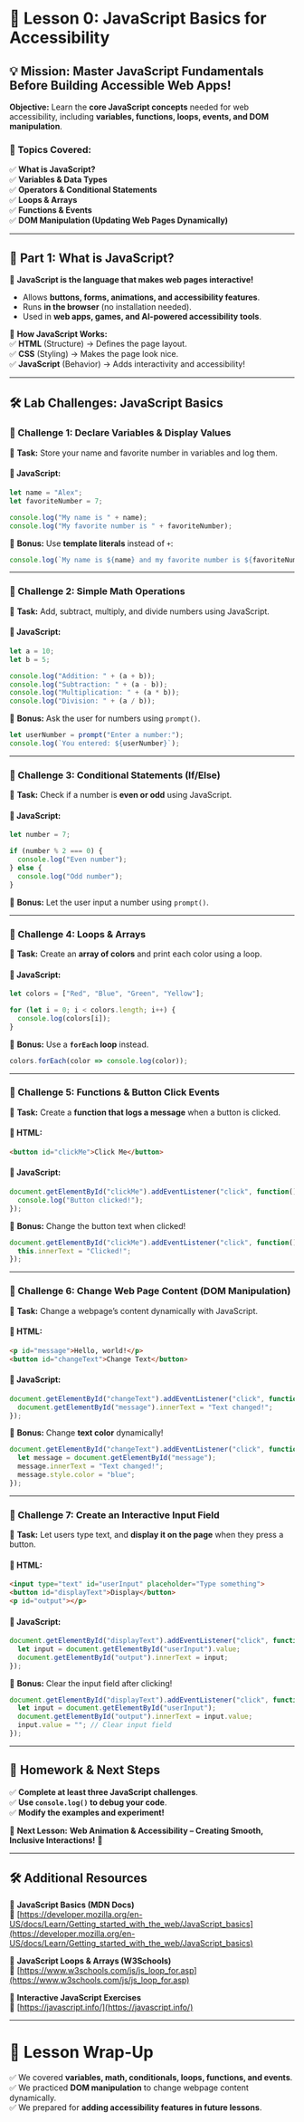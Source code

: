 # 🚀 Lesson 0: JavaScript Basics for Accessibility  

## 💡 Mission: Master JavaScript Fundamentals Before Building Accessible Web Apps!  
**Objective:** Learn the **core JavaScript concepts** needed for web accessibility, including **variables, functions, loops, events, and DOM manipulation**.  

### 🔹 Topics Covered:  
✅ **What is JavaScript?**  
✅ **Variables & Data Types**  
✅ **Operators & Conditional Statements**  
✅ **Loops & Arrays**  
✅ **Functions & Events**  
✅ **DOM Manipulation (Updating Web Pages Dynamically)**  

---

## 📖 Part 1: What is JavaScript?  

🎯 **JavaScript is the language that makes web pages interactive!**  
- Allows **buttons, forms, animations, and accessibility features**.  
- Runs **in the browser** (no installation needed).  
- Used in **web apps, games, and AI-powered accessibility tools**.  

📌 **How JavaScript Works:**  
✅ **HTML** (Structure) → Defines the page layout.  
✅ **CSS** (Styling) → Makes the page look nice.  
✅ **JavaScript** (Behavior) → Adds interactivity and accessibility!  

---

## 🛠️ Lab Challenges: JavaScript Basics  

### 🚀 Challenge 1: Declare Variables & Display Values  

📌 **Task:** Store your name and favorite number in variables and log them.  

#### 🔹 JavaScript:  
```js
let name = "Alex";
let favoriteNumber = 7;

console.log("My name is " + name);
console.log("My favorite number is " + favoriteNumber);
```

🎯 **Bonus:** Use **template literals** instead of `+`:  
```js
console.log(`My name is ${name} and my favorite number is ${favoriteNumber}`);
```

---

### 🚀 Challenge 2: Simple Math Operations  

📌 **Task:** Add, subtract, multiply, and divide numbers using JavaScript.  

#### 🔹 JavaScript:  
```js
let a = 10;
let b = 5;

console.log("Addition: " + (a + b));
console.log("Subtraction: " + (a - b));
console.log("Multiplication: " + (a * b));
console.log("Division: " + (a / b));
```

🎯 **Bonus:** Ask the user for numbers using `prompt()`.  
```js
let userNumber = prompt("Enter a number:");
console.log(`You entered: ${userNumber}`);
```

---

### 🚀 Challenge 3: Conditional Statements (If/Else)  

📌 **Task:** Check if a number is **even or odd** using JavaScript.  

#### 🔹 JavaScript:  
```js
let number = 7;

if (number % 2 === 0) {
  console.log("Even number");
} else {
  console.log("Odd number");
}
```

🎯 **Bonus:** Let the user input a number using `prompt()`.  

---

### 🚀 Challenge 4: Loops & Arrays  

📌 **Task:** Create an **array of colors** and print each color using a loop.  

#### 🔹 JavaScript:  
```js
let colors = ["Red", "Blue", "Green", "Yellow"];

for (let i = 0; i < colors.length; i++) {
  console.log(colors[i]);
}
```

🎯 **Bonus:** Use a **`forEach` loop** instead.  
```js
colors.forEach(color => console.log(color));
```

---

### 🚀 Challenge 5: Functions & Button Click Events  

📌 **Task:** Create a **function that logs a message** when a button is clicked.  

#### 🔹 HTML:  
```html
<button id="clickMe">Click Me</button>
```

#### 🔹 JavaScript:  
```js
document.getElementById("clickMe").addEventListener("click", function() {
  console.log("Button clicked!");
});
```

🎯 **Bonus:** Change the button text when clicked!  
```js
document.getElementById("clickMe").addEventListener("click", function() {
  this.innerText = "Clicked!";
});
```

---

### 🚀 Challenge 6: Change Web Page Content (DOM Manipulation)  

📌 **Task:** Change a webpage’s content dynamically with JavaScript.  

#### 🔹 HTML:  
```html
<p id="message">Hello, world!</p>
<button id="changeText">Change Text</button>
```

#### 🔹 JavaScript:  
```js
document.getElementById("changeText").addEventListener("click", function() {
  document.getElementById("message").innerText = "Text changed!";
});
```

🎯 **Bonus:** Change **text color** dynamically!  
```js
document.getElementById("changeText").addEventListener("click", function() {
  let message = document.getElementById("message");
  message.innerText = "Text changed!";
  message.style.color = "blue";
});
```

---

### 🚀 Challenge 7: Create an Interactive Input Field  

📌 **Task:** Let users type text, and **display it on the page** when they press a button.  

#### 🔹 HTML:  
```html
<input type="text" id="userInput" placeholder="Type something">
<button id="displayText">Display</button>
<p id="output"></p>
```

#### 🔹 JavaScript:  
```js
document.getElementById("displayText").addEventListener("click", function() {
  let input = document.getElementById("userInput").value;
  document.getElementById("output").innerText = input;
});
```

🎯 **Bonus:** Clear the input field after clicking!  
```js
document.getElementById("displayText").addEventListener("click", function() {
  let input = document.getElementById("userInput");
  document.getElementById("output").innerText = input.value;
  input.value = ""; // Clear input field
});
```

---

## 🎒 Homework & Next Steps  
✅ **Complete at least three JavaScript challenges**.  
✅ **Use `console.log()` to debug your code**.  
✅ **Modify the examples and experiment!**  

📢 **Next Lesson:** **Web Animation & Accessibility – Creating Smooth, Inclusive Interactions!** 🚀  

---

## 🛠️ Additional Resources  

📌 **JavaScript Basics (MDN Docs)**  
🔗 [https://developer.mozilla.org/en-US/docs/Learn/Getting_started_with_the_web/JavaScript_basics](https://developer.mozilla.org/en-US/docs/Learn/Getting_started_with_the_web/JavaScript_basics)  

📌 **JavaScript Loops & Arrays (W3Schools)**  
🔗 [https://www.w3schools.com/js/js_loop_for.asp](https://www.w3schools.com/js/js_loop_for.asp)  

📌 **Interactive JavaScript Exercises**  
🔗 [https://javascript.info/](https://javascript.info/)  

---

# 🎉 Lesson Wrap-Up  
✅ We covered **variables, math, conditionals, loops, functions, and events**.  
✅ We practiced **DOM manipulation** to change webpage content dynamically.  
✅ We prepared for **adding accessibility features in future lessons**.  

